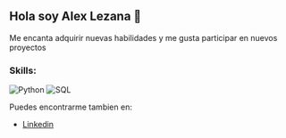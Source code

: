 ## Hola soy Alex Lezana 👋

Me encanta adquirir nuevas habilidades y me gusta participar en nuevos proyectos

### Skills:
![Python](https://img.shields.io/badge/Python-008000?style=for-the-badge&logo=python&logoColor=white&labelColor=101010)
![SQL](https://img.shields.io/badge/SQL-0000ff?style=for-the-badge&logo=postgresql&logoColor=white&labelColor=101010)

Puedes encontrarme tambien en:
 - [Linkedin](https://www.linkedin.com/in/alejandro-lezana-duran/)
